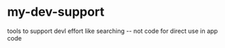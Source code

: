 # my-dev-support
tools to support devl effort like searching -- not code for direct use in app code
